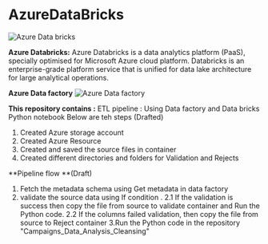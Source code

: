 # AzureDataBricks
![Azure Data bricks](https://user-images.githubusercontent.com/100298933/182228179-9ad491e8-e2bf-4441-b3c7-b80c7d6c8502.png)

**Azure Databricks:** 
Azure Databricks is a data analytics platform (PaaS), specially optimised for Microsoft Azure cloud platform. Databricks is an enterprise-grade platform service that is unified for data lake architecture for large analytical operations.

**Azure Data factory**
![Azure Data factory](https://user-images.githubusercontent.com/100298933/182228873-b2ff9dd4-45ae-4043-80ac-8cc27f5c830d.png)

**This repository contains :**
ETL pipeline : Using Data factory and Data bricks Python notebook 
Below are teh steps (Drafted)

1. Created Azure storage account
2. Created Azure Resource 
3. Created and saved the source files in container
4. Created different directories and folders for Validation and Rejects

**Pipeline flow **(Draft)
1.  Fetch the metadata schema using Get metadata in data factory
2.  validate the source data using If condition . 
    2.1 If the validation is success then copy the file from source to validate container and Run the Python code.
    2.2 If the columns failed validation, then copy the file from source to Reject container 
3.Run the Python code in the repository  "Campaigns_Data_Analysis_Cleansing"

